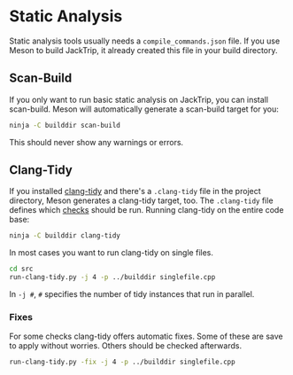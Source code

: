 # Static Analysis

Static analysis tools usually needs a `compile_commands.json` file.
If you use Meson to build JackTrip, it already created this file in your build
directory.

## Scan-Build

If you only want to run basic static analysis on JackTrip, you can install
scan-build. Meson will automatically generate a scan-build target for you:

```bash
ninja -C builddir scan-build
```

This should never show any warnings or errors.

## Clang-Tidy

If you installed [clang-tidy](https://clang.llvm.org/extra/clang-tidy/) and
there's a `.clang-tidy` file in the project directory,
Meson generates a clang-tidy target, too. 
The `.clang-tidy` file defines which [checks](https://clang.llvm.org/extra/clang-tidy/checks/list.html)
should be run.
Running clang-tidy on the entire code base:

```bash
ninja -C builddir clang-tidy
```

In most cases you want to run clang-tidy on single files.

```bash
cd src
run-clang-tidy.py -j 4 -p ../builddir singlefile.cpp
```

In `-j #`, `#` specifies the number of tidy instances that run in parallel.

### Fixes

For some checks clang-tidy offers automatic fixes. Some of these are save to apply
without worries. Others should be checked afterwards.

```bash
run-clang-tidy.py -fix -j 4 -p ../builddir singlefile.cpp
```

